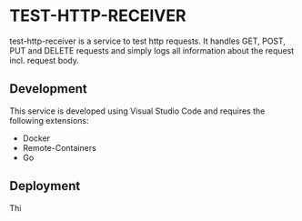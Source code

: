 # TEST-HTTP-RECEIVER
test-http-receiver is a service to test http requests. It handles GET, POST, PUT
and DELETE requests and simply logs all information about the request incl. request
body.

## Development
This service is developed using Visual Studio Code and requires the following extensions:
* Docker
* Remote-Containers
* Go

## Deployment
Thi